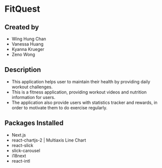 # FitQuest
## Created by
- Wing Hung Chan
- Vanessa Huang
- Kyanna Krueger 
- Zeno Wong
  
## Description
- This application helps user to maintain their health by providing daily workout challenges.
- This is a fitness application, providing workout videos and nutrition information for users.
- The application also provide users with statistics tracker and rewards, in order to motivate them to do exercise regularly.

## Packages Installed
- Next.js
- react-chartjs-2 | Multiaxis Line Chart
- react-slick
- slick-carousel
- i18next
- react-intl